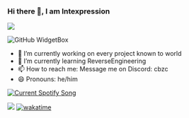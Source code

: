 
### Hi there 👋, I am Intexpression

![](https://github.com/BrunnerLivio/brunnerlivio/blob/master/images/welcome.png?raw=true)



![GitHub WidgetBox](https://github-widgetbox.vercel.app/api/skills?languages=js,ts,java,php,python,html,css,csharp,kotlin,mysql,lua&theme=darkmode)




- 🔭 I’m currently working on every project known to world  
- 🌱 I’m currently learning ReverseEngineering 
- 📫 How to reach me: Message me on Discord: cbzc 
- 😄 Pronouns: he/him

<a href="https://github.com/tthn0/Spotify-Readme">
  <img src="https://spotify-readme-zeta-mocha.vercel.app/api" alt="Current Spotify Song">
</a>

![](https://komarev.com/ghpvc/?username=intexpression)
[![wakatime](https://wakatime.com/badge/user/38b40c14-77d7-4b31-b4f2-cc058e4edc6f.svg)](https://wakatime.com)

